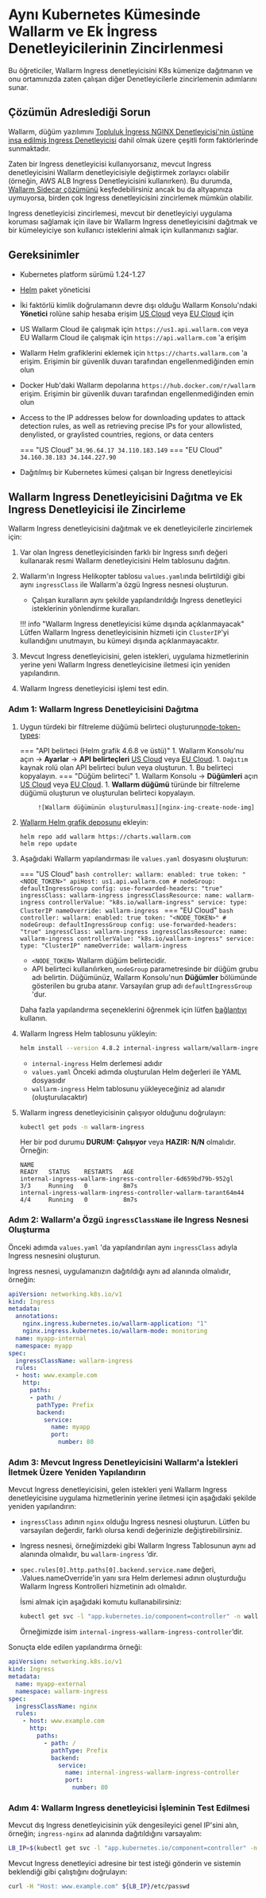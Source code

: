 [node-token-types]:                      ../user-guides/nodes/nodes.md#api-and-node-tokens-for-node-creation
[nginx-ing-create-node-img]:             ../images/user-guides/nodes/create-wallarm-node-name-specified.png

# Aynı Kubernetes Kümesinde Wallarm ve Ek İngress Denetleyicilerinin Zincirlenmesi
Bu öğreticiler, Wallarm Ingress denetleyicisini K8s kümenize dağıtmanın ve onu ortamınızda zaten çalışan diğer Denetleyicilerle zincirlemenin adımlarını sunar.

## Çözümün Adreslediği Sorun

Wallarm, düğüm yazılımını [Topluluk İngress NGINX Denetleyicisi'nin üstüne inşa edilmiş Ingress Denetleyicisi](installation-kubernetes-en.md) dahil olmak üzere çeşitli form faktörlerinde sunmaktadır.

Zaten bir Ingress denetleyicisi kullanıyorsanız, mevcut Ingress denetleyicisini Wallarm denetleyicisiyle değiştirmek zorlayıcı olabilir (örneğin, AWS ALB Ingress Denetleyicisini kullanırken). Bu durumda, [Wallarm Sidecar çözümünü](../installation/kubernetes/sidecar-proxy/deployment.md) keşfedebilirsiniz ancak bu da altyapınıza uymuyorsa, birden çok Ingress denetleyicisini zincirlemek mümkün olabilir.

Ingress denetleyicisi zincirlemesi, mevcut bir denetleyiciyi uygulama koruması sağlamak için ilave bir Wallarm Ingress denetleyicisini dağıtmak ve bir kümeleyiciye son kullanıcı isteklerini almak için kullanmanızı sağlar.

## Gereksinimler

* Kubernetes platform sürümü 1.24-1.27
* [Helm](https://helm.sh/) paket yöneticisi
* İki faktörlü kimlik doğrulamanın devre dışı olduğu Wallarm Konsolu'ndaki **Yönetici** rolüne sahip hesaba erişim [US Cloud](https://us1.my.wallarm.com/) veya [EU Cloud](https://my.wallarm.com/) için
* US Wallarm Cloud ile çalışmak için `https://us1.api.wallarm.com` veya EU Wallarm Cloud ile çalışmak için `https://api.wallarm.com` 'a erişim
* Wallarm Helm grafiklerini eklemek için `https://charts.wallarm.com` 'a erişim. Erişimin bir güvenlik duvarı tarafından engellenmediğinden emin olun
* Docker Hub'daki Wallarm depolarına `https://hub.docker.com/r/wallarm` erişim. Erişimin bir güvenlik duvarı tarafından engellenmediğinden emin olun
* Access to the IP addresses below for downloading updates to attack detection rules, as well as retrieving precise IPs for your allowlisted, denylisted, or graylisted countries, regions, or data centers

    === "US Cloud"
        ```
        34.96.64.17
        34.110.183.149
        ```
    === "EU Cloud"
        ```
        34.160.38.183
        34.144.227.90
        ```
* Dağıtılmış bir Kubernetes kümesi çalışan bir Ingress denetleyicisi

## Wallarm Ingress Denetleyicisini Dağıtma ve Ek Ingress Denetleyicisi ile Zincirleme

Wallarm Ingress denetleyicisini dağıtmak ve ek denetleyicilerle zincirlemek için:

1. Var olan Ingress denetleyicisinden farklı bir Ingress sınıfı değeri kullanarak resmi Wallarm denetleyicisini Helm tablosunu dağıtın.
1. Wallarm'ın Ingress Helikopter tablosu `values.yaml`ında belirtildiği gibi aynı `ingressClass` ile Wallarm'a özgü Ingress nesnesi oluşturun.
   
   * Çalışan kuralların aynı şekilde yapılandırıldığı Ingress denetleyici isteklerinin yönlendirme kuralları.

    !!! info "Wallarm Ingress denetleyicisi küme dışında açıklanmayacak"
       Lütfen Wallarm Ingress denetleyicisinin hizmeti için `ClusterIP`'yi kullandığını unutmayın, bu kümeyi dışında açıklanmayacaktır.
1. Mevcut Ingress denetleyicisini, gelen istekleri, uygulama hizmetlerinin yerine yeni Wallarm Ingress denetleyicisine iletmesi için yeniden yapılandırın.
1. Wallarm Ingress denetleyicisi işlemi test edin.

### Adım 1: Wallarm Ingress Denetleyicisini Dağıtma

1. Uygun türdeki bir filtreleme düğümü belirteci oluşturun[node-token-types]:

    === "API belirteci (Helm grafik 4.6.8 ve üstü)"
        1. Wallarm Konsolu'nu açın → **Ayarlar** → **API belirteçleri** [US Cloud](https://us1.my.wallarm.com/settings/api-tokens) veya [EU Cloud](https://my.wallarm.com/settings/api-tokens).
        1. `Dağıtım` kaynak rolü olan API belirteci bulun veya oluşturun.
        1. Bu belirteci kopyalayın.
    === "Düğüm belirteci"
        1. Wallarm Konsolu → **Düğümleri** açın [US Cloud](https://us1.my.wallarm.com/nodes) veya [EU Cloud](https://my.wallarm.com/nodes).
        1. **Wallarm düğümü** türünde bir filtreleme düğümü oluşturun ve oluşturulan belirteci kopyalayın.
            
            ![Wallarm düğümünün oluşturulması][nginx-ing-create-node-img]
1. [Wallarm Helm grafik deposunu](https://charts.wallarm.com/) ekleyin:
    ```
    helm repo add wallarm https://charts.wallarm.com
    helm repo update
    ```
1. Aşağıdaki Wallarm yapılandırması ile `values.yaml` dosyasını oluşturun:

    === "US Cloud"
        ```bash
        controller:
          wallarm:
            enabled: true
            token: "<NODE_TOKEN>"
            apiHost: us1.api.wallarm.com
            # nodeGroup: defaultIngressGroup
          config:
            use-forwarded-headers: "true"  
          ingressClass: wallarm-ingress
          ingressClassResource:
            name: wallarm-ingress
            controllerValue: "k8s.io/wallarm-ingress"
          service:
            type: ClusterIP
        nameOverride: wallarm-ingress
        ```
    === "EU Cloud"
        ```bash
        controller:
          wallarm:
            enabled: true
            token: "<NODE_TOKEN>"
            # nodeGroup: defaultIngressGroup
          config:
            use-forwarded-headers: "true"
          ingressClass: wallarm-ingress
          ingressClassResource:
            name: wallarm-ingress
            controllerValue: "k8s.io/wallarm-ingress"
          service:
            type: "ClusterIP"
        nameOverride: wallarm-ingress
        ```    
    
    * `<NODE_TOKEN>` Wallarm düğüm belirtecidir.
    * API belirteci kullanılırken, `nodeGroup` parametresinde bir düğüm grubu adı belirtin. Düğümünüz, Wallarm Konsolu'nun **Düğümler** bölümünde gösterilen bu gruba atanır. Varsayılan grup adı `defaultIngressGroup` 'dur.

    Daha fazla yapılandırma seçeneklerini öğrenmek için lütfen [bağlantıyı](configure-kubernetes-en.md) kullanın.
1. Wallarm Ingress Helm tablosunu yükleyin:
    ``` bash
    helm install --version 4.8.2 internal-ingress wallarm/wallarm-ingress -n wallarm-ingress -f values.yaml --create-namespace
    ```

    * `internal-ingress` Helm derlemesi adıdır
    * `values.yaml` Önceki adımda oluşturulan Helm değerleri ile YAML dosyasıdır
    * `wallarm-ingress` Helm tablosunu yükleyeceğiniz ad alanıdır (oluşturulacaktır)
1. Wallarm ingress denetleyicisinin çalışıyor olduğunu doğrulayın: 

    ```bash
    kubectl get pods -n wallarm-ingress
    ```

    Her bir pod durumu **DURUM: Çalışıyor** veya **HAZIR: N/N** olmalıdır. Örneğin:

    ```
    NAME                                                             READY   STATUS    RESTARTS   AGE
    internal-ingress-wallarm-ingress-controller-6d659bd79b-952gl      3/3     Running   0          8m7s
    internal-ingress-wallarm-ingress-controller-wallarm-tarant64m44   4/4     Running   0          8m7s
    ```

### Adım 2: Wallarm'a Özgü `ingressClassName` ile Ingress Nesnesi Oluşturma

Önceki adımda `values.yaml` 'da yapılandırılan aynı `ingressClass` adıyla Ingress nesnesini oluşturun.

Ingress nesnesi, uygulamanızın dağıtıldığı aynı ad alanında olmalıdır, örneğin:

```yaml
apiVersion: networking.k8s.io/v1
kind: Ingress
metadata:
  annotations:
    nginx.ingress.kubernetes.io/wallarm-application: "1"
    nginx.ingress.kubernetes.io/wallarm-mode: monitoring
  name: myapp-internal
  namespace: myapp
spec:
  ingressClassName: wallarm-ingress
  rules:
  - host: www.example.com
    http:
      paths:
      - path: /
        pathType: Prefix
        backend:
          service:
            name: myapp
            port:
              number: 80
```

### Adım 3: Mevcut Ingress Denetleyicisini Wallarm'a İstekleri İletmek Üzere Yeniden Yapılandırın

Mevcut Ingress denetleyicisini, gelen istekleri yeni Wallarm Ingress denetleyicisine uygulama hizmetlerinin yerine iletmesi için aşağıdaki şekilde yeniden yapılandırın:

* `ingressClass` adının `nginx` olduğu Ingress nesnesi oluşturun. Lütfen bu varsayılan değerdir, farklı olursa kendi değerinizle değiştirebilirsiniz. 
* Ingress nesnesi, örneğimizdeki gibi Wallarm Ingress Tablosunun aynı ad alanında olmalıdır, bu `wallarm-ingress` ’dir.
* `spec.rules[0].http.paths[0].backend.service.name` değeri, .Values.nameOverride'in yanı sıra Helm derlemesi adının oluşturduğu Wallarm Ingress Kontrolleri hizmetinin adı olmalıdır.

   İsmi almak için aşağıdaki komutu kullanabilirsiniz:
   
    ```bash
    kubectl get svc -l "app.kubernetes.io/component=controller" -n wallarm-ingress -o=jsonpath='{.items[0].metadata.name}'
    ```

    Örneğimizde isim `internal-ingress-wallarm-ingress-controller`’dir.

Sonuçta elde edilen yapılandırma örneği:

```yaml
apiVersion: networking.k8s.io/v1
kind: Ingress
metadata:
  name: myapp-external
  namespace: wallarm-ingress
spec:
  ingressClassName: nginx
  rules:
    - host: www.example.com
      http:
        paths:
          - path: /
            pathType: Prefix
            backend:
              service:
                name: internal-ingress-wallarm-ingress-controller
                port:
                  number: 80
```

### Adım 4: Wallarm Ingress denetleyicisi İşleminin Test Edilmesi 

Mevcut dış Ingress denetleyicisinin yük dengesileyici genel IP'sini alın, örneğin; `ingress-nginx` ad alanında dağıtıldığını varsayalım:

```bash
LB_IP=$(kubectl get svc -l "app.kubernetes.io/component=controller" -n ingress-nginx -o=jsonpath='{.items[0].status.loadBalancer.ingress[0].ip}')
```

Mevcut Ingress denetleyici adresine bir test isteği gönderin ve sistemin beklendiği gibi çalıştığını doğrulayın:

```bash
curl -H "Host: www.example.com" ${LB_IP}/etc/passwd
```